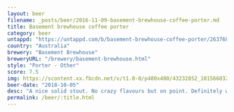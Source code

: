 ```yaml
---
layout: beer
filename: _posts/beer/2016-11-09-basement-brewhouse-coffee-porter.md
title: Basement brewhouse coffee porter
category: beer
untappd: "https://untappd.com/b/basement-brewhouse-coffee-porter/2637685"
country: "Australia"
brewery: "Basement Brewhouse"
breweryURL: "/brewery/basement-brewhouse.html"
style: "Porter - Other"
score: 7.5
img: https://scontent.xx.fbcdn.net/v/t1.0-0/p480x480/43232852_10156603265343745_43187468119310336_n.jpg?_nc_cat=106&_nc_ht=scontent.xx&oh=8a5c91ddabfbbcd18a9a699bec768e6a&oe=5D87D160
beer-date: "2018-10-05"
desc: "A nice solid stout. No crazy flavours but on point. Definitely worth a try"
permalink: /beer/:title.html
---
```

